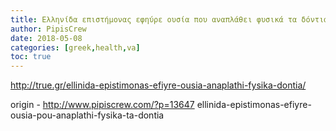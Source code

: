 ```yaml
---
title: Ελληνίδα επιστήμονας εφηύρε ουσία που αναπλάθει φυσικά τα δόντια
author: PipisCrew
date: 2018-05-08
categories: [greek,health,va]
toc: true
---
```


http://true.gr/ellinida-epistimonas-efiyre-ousia-anaplathi-fysika-dontia/

origin - http://www.pipiscrew.com/?p=13647 ellinida-epistimonas-efiyre-ousia-pou-anaplathi-fysika-ta-dontia